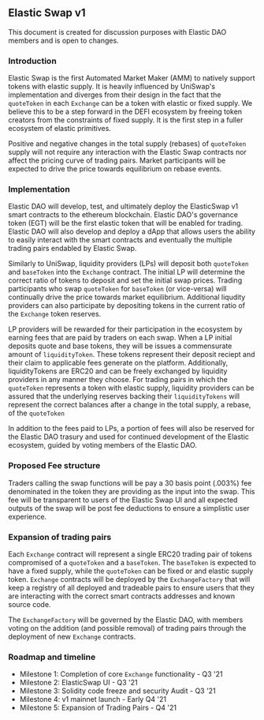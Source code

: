 ## Elastic Swap v1

This document is created for discussion purposes with Elastic DAO members and is open to changes.

### Introduction

Elastic Swap is the first Automated Market Maker (AMM) to natively support tokens with elastic supply. It is heavily influenced by UniSwap's implementation and diverges from their design in the fact that the `quoteToken` in each `Exchange` can be a token with elastic or fixed supply. We believe this to be a step forward in the DEFI ecosystem by freeing token creators from the constraints of fixed supply. It is the first step in a fuller ecosystem of elastic primitives.

Positive and negative changes in the total supply (rebases) of `quoteToken` supply will not require any interaction with the Elastic Swap contracts nor affect the pricing curve of trading pairs. Market participants will be expected to drive the price towards equilibrium on rebase events.

### Implementation

Elastic DAO will develop, test, and ultimately deploy the ElasticSwap v1 smart contracts to the ethereum blockchain. Elastic DAO's governance token (EGT) will be the first elastic token that will be enabled for trading. Elastic DAO will also develop and deploy a dApp that allows users the ability to easily interact with the smart contracts and eventually the multiple trading pairs endabled by Elastic Swap.

Similarly to UniSwap, liquidity providers (LPs) will deposit both `quoteToken` and `baseToken` into the `Exchange` contract. The initial LP will determine the correct ratio of tokens to deposit and set the initial swap prices. Trading participants who swap `quoteToken` for `baseToken` (or vice-versa) will continually drive the price towards market equilibrium. Additional liqudity providers can also participate by depositing tokens in the current ratio of the `Exchange` token reserves.

LP providers will be rewarded for their participation in the ecosystem by earning fees that are paid by traders on each swap. When a LP initial deposits quote and base tokens, they will be issues a commensurate amount of `liquidityToken`. These tokens represent their deposit reciept and their claim to applicable fees generate on the platform. Additionally, liquidityTokens are ERC20 and can be freely exchanged by liquidity providers in any manner they choose. For trading pairs in which the `quoteToken` represents a token with elastic supply, liquidity providers can be assured that the underlying reserves backing their `liquidityTokens` will represent the correct balances after a change in the total supply, a rebase, of the `quoteToken`

In addition to the fees paid to LPs, a portion of fees will also be reserved for the Elastic DAO trasury and used for continued development of the Elastic ecosystem, guided by voting members of the Elastic DAO.

### Proposed Fee structure

Traders calling the swap functions will be pay a 30 basis point (.003%) fee denominated in the token they are providing as the input into the swap. This fee will be transparent to users of the Elastic Swap UI and all expected outputs of the swap will be post fee deductions to ensure a simplistic user experience.

### Expansion of trading pairs

Each `Exchange` contract will represent a single ERC20 trading pair of tokens compromised of a `quoteToken` and a `baseToken`. The `baseToken` is expected to have a fixed supply, while the `quoteToken` can be fixed or and elastic supply token. `Exchange` contracts will be deployed by the `ExchangeFactory` that will keep a registry of all deployed and tradeable pairs to ensure users that they are interacting with the correct smart contracts addresses and known source code.

The `ExchangeFactory` will be governed by the Elastic DAO, with members voting on the addition (and possible removal) of trading pairs through the deployment of new `Exchange` contracts.

### Roadmap and timeline

- Milestone 1: Completion of core `Exchange` functionality - Q3 '21
- Milestone 2: ElasticSwap UI - Q3 '21
- Milestone 3: Solidity code freeze and security Audit - Q3 '21
- Milestone 4: v1 mainnet launch - Early Q4 '21
- Milestone 5: Expansion of Trading Pairs - Q4 '21
